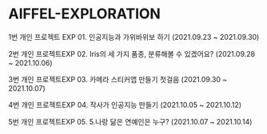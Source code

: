 # AIFFEL-EXPLORATION

1번 개인 프로젝트 EXP 01. 인공지능과 가위바위보 하기 (2021.09.23 ~ 2021.09.30)

2번 개인 프로젝트EXP 02. Iris의 세 가지 품종, 분류해볼 수 있겠어요? (2021.09.28 ~ 2021.10.06)

3번 개인 프로젝트EXP 03. 카메라 스티커앱 만들기 첫걸음 (2021.09.30 ~ 2021.10.07)

4번 개인 프로젝트EXP 04. 작사가 인공지능 만들기 (2021.10.05 ~ 2021.10.12)

5번 개인 프로젝트EXP 05. 5.나랑 닮은 연예인은 누구? (2021.10.07 ~ 2021.10.14)
